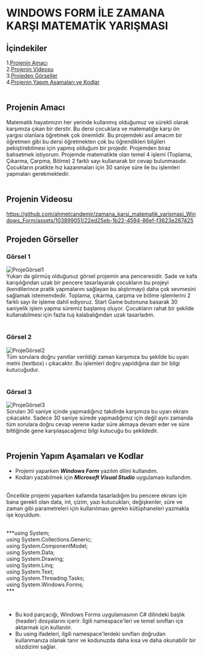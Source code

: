 # WINDOWS FORM İLE ZAMANA KARŞI MATEMATİK YARIŞMASI
## İçindekiler
 1.[Projenin Amacı](#Projenin-Amacı)</br>
 2.[Projenin Videosu](#Projenin-Videosu)</br>
 3.[Projeden Görseller](#Projeden-Görseller)</br>
 4.[Projenin Yapım Aşamaları ve Kodlar](#Projenin-Yapım-Aşamaları-ve-Kodlar)</br>
</br>
## Projenin Amacı
Matematik hayatımızın her yerinde kullanmış olduğumuz ve sürekli olarak karşımıza çıkan bir derstir. Bu dersi çocuklara ve matematiğe karşı ön yargısı olanlara öğretmek çok önemlidir. Bu projemdeki asıl amacım bir öğretmen gibi bu dersi öğretmekten çok bu öğrendikleri bilgileri pekiştirebilmesi için yapmış olduğum bir projedir. Projemden biraz bahsetmek istiyorum. Projemde matematikte olan temel 4 işlemi (Toplama, Çıkarma, Çarpma, Bölme) 2 farklı sayı kullanarak bir cevap bulunmasıdır. Çocukların pratikte hız kazanmaları için 30 saniye süre ile bu işlemleri yapmaları gerekmektedir. </br>
</br>
## Projenin Videosu 
https://github.com/ahmetcandemir/zamana_karsi_matematik_yarismasi_Windows_Form/assets/103899051/22ed25eb-1b22-4594-86ef-f3623e287425
</br>
## Projeden Görseller
### Görsel 1
![ProjeGörsel1](https://github.com/ahmetcandemir/zamana_karsi_matematik_yarismasi_Windows_Form/assets/103899051/4bd5b4c7-41b7-4740-8267-00fb7e02c7ee) </br>
Yukarı da görmüş olduğunuz görsel projemin ana penceresidir. Sade ve kafa karışılığından uzak bir pencere tasarlayarak çocukların bu projeyi (kendilerince pratik yapmalarını sağlayan bu alıştırmayı) daha çok sevmesini sağlamak istememdedir. Toplama, çıkarma, çarpma ve bölme işlemlerini 2 farklı sayı ile işleme dahil ediyoruz. Start Game butonuna basarak 30 saniyelik işlem yapma süremiz başlamış oluyor. Çocukların rahat bir şekilde kullanabilmesi için fazla tuş kalabalığından uzak tasarladım.</br>
</br>
### Görsel 2 
![ProjeGörsel2](https://github.com/ahmetcandemir/zamana_karsi_matematik_yarismasi_Windows_Form/assets/103899051/d17e8312-5d8d-4e6e-8da9-d00ec9ee746f) </br>
Tüm sorulara doğru yanıtlar verildiği zaman karşımıza bu şekilde bu uyarı metni (textbox) ı çıkacaktır. Bu işlemleri doğru yapıldığına dair bir bilgi kutucuğudur. </br>
</br>
### Görsel 3
![ProjeGörsel3](https://github.com/ahmetcandemir/zamana_karsi_matematik_yarismasi_Windows_Form/assets/103899051/0cb9a18d-551c-4a9b-8651-9e4a1cf0afc9) </br>
Soruları 30 saniye içinde yapmadığınız takdirde karşımıza bu uyarı ekranı çıkacaktır. Sadece 30 saniye sürede yapmadığımız için değil aynı zamanda tüm sorulara doğru cevap verene kadar süre akmaya devam eder ve süre bittiğinde gene karşılaşacağımız bilgi kutucuğu bu şekildedir. </br>
</br>
## Projenin Yapım Aşamaları ve Kodlar
* Projemi yaparken ***Windows Form*** yazılım dilini kullandım.</br>
* Kodları yazabilmek için ***Microsoft Visual Studio*** uygulaması kullandım.</br>
</br>
Öncelikle projemi yaparken kafamda tasarladığım bu pencere ekranı için bana gerekli olan data, int, çizim, yazı kutucukları, değişkenler, süre ve zaman gibi parametreleri için kullanılması gerekn kütüphaneleri yazmakla işe koyuldum. </br>
</br>

***using System; </br>
using System.Collections.Generic; </br>
using System.ComponentModel; </br>
using System.Data; </br>
using System.Drawing; </br>
using System.Linq; </br>
using System.Text; </br>
using System.Threading.Tasks; </br>
using System.Windows.Forms; </br> ***

</br>

* Bu kod parçacığı, Windows Forms uygulamasının C# dilindeki başlık (header) dosyalarını içerir. İlgili namespace'leri ve temel sınıfları içe aktarmak için kullanılır. </br>
* Bu using ifadeleri, ilgili namespace'lerdeki sınıfları doğrudan kullanmanıza olanak tanır ve kodunuzda daha kısa ve daha okunabilir bir sözdizimi sağlar. </br>

